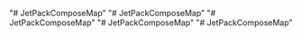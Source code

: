 "# JetPackComposeMap" 
"# JetPackComposeMap" 
"# JetPackComposeMap" 
"# JetPackComposeMap" 
"# JetPackComposeMap" 
